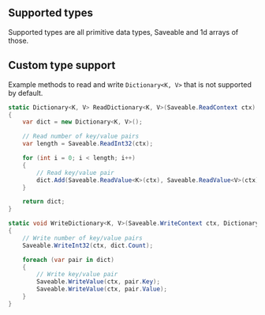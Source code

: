 ## Supported types

Supported types are all primitive data types, Saveable and 1d arrays of those.

## Custom type support

Example methods to read and write `Dictionary<K, V>` that is not supported by default.

```cs
static Dictionary<K, V> ReadDictionary<K, V>(Saveable.ReadContext ctx)
{
    var dict = new Dictionary<K, V>();

    // Read number of key/value pairs
    var length = Saveable.ReadInt32(ctx);

    for (int i = 0; i < length; i++)
    {
        // Read key/value pair
        dict.Add(Saveable.ReadValue<K>(ctx), Saveable.ReadValue<V>(ctx));
    }

    return dict;
}
```

```cs
static void WriteDictionary<K, V>(Saveable.WriteContext ctx, Dictionary<K, V> dict)
{
    // Write number of key/value pairs
    Saveable.WriteInt32(ctx, dict.Count);

    foreach (var pair in dict)
    {
        // Write key/value pair
        Saveable.WriteValue(ctx, pair.Key);
        Saveable.WriteValue(ctx, pair.Value);
    }
}
```